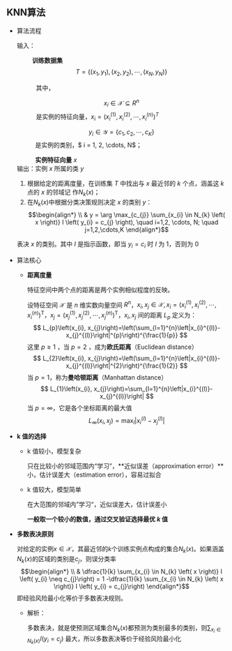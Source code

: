 ## KNN算法

- 算法流程

    输入：
    
    &ensp;&ensp;&ensp;&ensp;&ensp;**训练数据集**
    $$T = \left\{ \left( x_{1}, y_{1} \right), \left( x_{2}, y_{2} \right), \cdots, \left( x_{N}, y_{N} \right) \right\}$$
    
    &ensp; &ensp; &ensp; &ensp; 其中，
    
    $$x_{i} \in \mathcal{X} \subseteq R^{n}$$
    &ensp; &ensp; &ensp; &ensp; 是实例的特征向量，$x_{i} = \left( x_{i}^{\left( 1 \right)},x_{i}^{\left( 2 \right) },\cdots,x_{i}^{\left( n \right) } \right)^{T}$
    
    $$ y_{i} \in \mathcal{Y} = \left\{ c_{1}, c_{2}, \cdots, c_{K} \right\}$$
    &ensp;&ensp;&ensp;&ensp;&ensp;&ensp;是实例的类别，$ i = 1, 2, \cdots, N$；
    
    &ensp;&ensp;&ensp;&ensp;&ensp;&ensp;**实例特征向量** $x$  
输出：实例 $x$ 所属的类 $y$  
	1. 根据给定的距离度量，在训练集 $T$ 中找出与 $x$ 最近邻的 $k$ 个点，涵盖这 $k$ 点的 $x$ 的邻域记 作$N_{k} \left( x \right)$；  
	2. 在$N_{k} \left( x \right)$中根据分类决策规则决定 $x$ 的类别 $y$：
$$\begin{align*}  \\ & y = \arg \max_{c_{j}} \sum_{x_{i} \in N_{k} \left( x \right)} I \left( y_{i} = c_{j} \right), \quad i=1,2, \cdots, N; \quad j=1,2,\cdots,K \end{align*}$$   

	表决 $x$ 的类别。其中 $I$ 是指示函数，即当  $y_{i} = c_{i}$ 时 $I$ 为 1，否则为 0
    
- 算法核心

	- **距离度量**

		特征空间中两个点的距离是两个实例相似程度的反映。
        
        设特征空间 $\mathcal{X}$ 是 $n$ 维实数向量空间 $R^n$，$x_{i}, x_{j} \in \mathcal{X}, x_{i}=\left(x_{i}^{(1)}, x_{i}^{(2)}, \cdots, x_{i}^{(n)}\right)^{\mathrm{T}}$，$x_{j}=\left(x_{j}^{(1)}, x_{j}^{(2)}, \cdots, x_{j}^{(n)}\right)^{\mathrm{T}}$，$x_{i},x_{j}$ 间的距离 $L_{p}$ 定义为：
$$
L_{p}\left(x_{i}, x_{j}\right)=\left(\sum_{l=1}^{n}\left|x_{i}^{(l)}-x_{j}^{(l)}\right|^{p}\right)^{\frac{1}{p}}
$$
这里 $p \geqslant 1$ ，当 $p = 2$ ，成为**欧氏距离**（Euclidean distance）
$$
L_{2}\left(x_{i}, x_{j}\right)=\left(\sum_{l=1}^{n}\left|x_{i}^{(l)}-x_{j}^{(l)}\right|^{2}\right)^{\frac{1}{2}}
$$
当 $p = 1$，称为**曼哈顿距离**（Manhattan distance）
$$
L_{1}\left(x_{i}, x_{j}\right)=\sum_{l=1}^{n}\left|x_{i}^{(l)}-x_{j}^{(l)}\right|
$$
当 $p = \infty$，它是各个坐标距离的最大值
$$
L_{\infty}\left(x_{i}, x_{j}\right)=\max _{l}\left|x_{i}^{(l)}-x_{j}^{(l)}\right|
$$

 - **k 值的选择**

	- k 值较小，模型复杂

		只在比较小的邻域范围内“学习”，**近似误差（approximation error）**小，估计误差大（estimation error），容易过拟合
        
   - k 值较大，模型简单

		在大范围的邻域内”学习“，近似误差大，估计误差小
        
     **一般取一个较小的数值，通过交叉验证选择最优 $k$ 值**

 - **多数表决原则**

	对给定的实例$x \in \mathcal{X}$，其最近邻的$k$个训练实例点构成的集合$N_{k} \left( x \right)$。如果涵盖$N_{k} \left( x \right)$的区域的类别是$c_{j}$，则误分类率
$$\begin{align*}  \\ & \dfrac{1}{k} \sum_{x_{i} \in N_{k} \left( x \right)} I \left( y_{i} \neq c_{j}\right) = 1 -\dfrac{1}{k} \sum_{x_{i} \in N_{k} \left( x \right)} I \left( y_{i} = c_{j}\right) \end{align*}$$
即经验风险最小化等价于多数表决规则。

	- 解析： 

		多数表决，就是使预测区域集合$N_{k} \left( x \right)$都预测为类别最多的类别，则$\sum_{x_{i} \in N_{k} \left( x \right)} I \left( y_{i} = c_{j}\right)$ 最大，所以多数表决等价于经验风险最小化